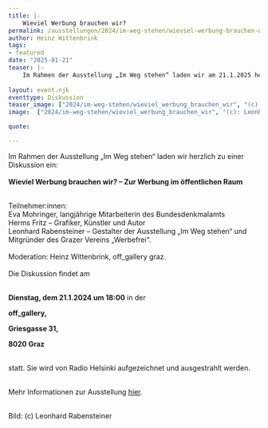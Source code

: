 ```yaml
---
title: |-
    Wieviel Werbung brauchen wir?
permalink: /ausstellungen/2024/im-weg-stehen/wieviel-werbung-brauchen-wir/
author: Heinz Wittenbrink
tags:
- featured
date: "2025-01-21"
teaser: |-
    Im Rahmen der Ausstellung „Im Weg stehen“ laden wir am 21.1.2025 herzlich zu einer Diskussion ein: Wieviel Werbung brauchen wir? – Zur Werbung im öffentlichen Raum.
 
layout: event.njk
eventtype: Diskussion
teaser_image: ["2024/im-weg-stehen/wieviel_werbung_brauchen_wir", "(c): Leonhard Rabensteiner"]
image:  ["2024/im-weg-stehen/wieviel_werbung_brauchen_wir", "(c): Leonhard Rabensteiner"]

quote:

---
```

Im Rahmen der Ausstellung „Im Weg stehen“ laden wir herzlich zu einer Diskussion ein:
<br/>
<br/>
**Wieviel Werbung brauchen wir? – Zur Werbung im öffentlichen Raum**

<br/>
Teilnehmer:innen:

<br/>
Eva Mohringer, langjährige Mitarbeiterin des Bundesdenkmalamts

<br/>
Herms Fritz – Grafiker, Künstler und Autor

<br/>
Leonhard Rabensteiner – Gestalter der Ausstellung „Im Weg stehen“ und Mitgründer des Grazer Vereins „Werbefrei“.

<br/>
<br/>
Moderation: Heinz Wittenbrink, off_gallery graz.

<br/>
<br/>
Die Diskussion findet am
<br/>
<br/>

**Dienstag, dem 21.1.2024 um 18:00** in der

**off_gallery,**

**Griesgasse 31,**

**8020 Graz**

<br/>
statt. Sie wird von Radio Helsinki aufgezeichnet und ausgestrahlt werden.
<br/>
<br/>

Mehr Informationen zur Ausstellung [hier](https://offgallery.at/ausstellungen/2024/im-weg-stehen/ "Leonhard Rabensteiner: Im Weg stehen").

<br/>
Bild: (c) Leonhard Rabensteiner
<br/>

